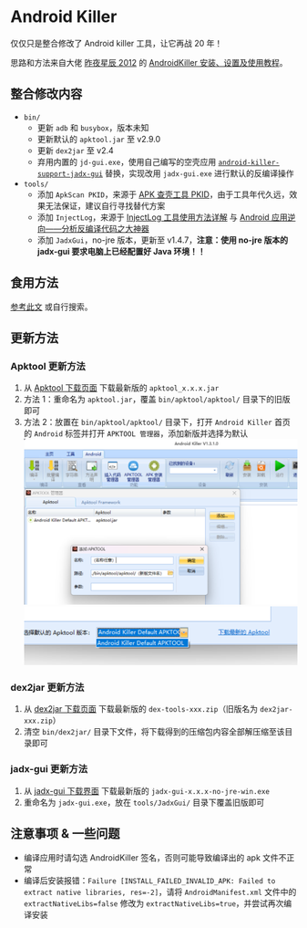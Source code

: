 # Android Killer

仅仅只是整合修改了 Android killer 工具，让它再战 20 年！

思路和方法来自大佬 [昨夜星辰 2012](https://www.52pojie.cn/home.php?mod=space&uid=571540&do=profile&from=space) 的 [AndroidKiller 安装、设置及使用教程](https://www.52pojie.cn/thread-726176-1-1.html)。

## 整合修改内容

- `bin/`
  - 更新 `adb` 和 `busybox`，版本未知
  - 更新默认的 `apktool.jar` 至 v2.9.0
  - 更新 `dex2jar` 至 v2.4
  - 弃用内置的 `jd-gui.exe`，使用自己编写的空壳应用 [`android-killer-support-jadx-gui`](https://github.com/SeagullOddy/android-killer-support-jadx-gui) 替换，实现改用 `jadx-gui.exe` 进行默认的反编译操作
- `tools/`
  - 添加 `ApkScan PKID`，来源于 [APK 查壳工具 PKID](http://www.legendsec.org/1888.html)，由于工具年代久远，效果无法保证，建议自行寻找替代方案
  - 添加 `InjectLog`，来源于 [InjectLog 工具使用方法详解](https://www.52pojie.cn/thread-743758-1-1.html) 与 [Android 应用逆向——分析反编译代码之大神器](https://blog.csdn.net/charlessimonyi/article/details/52027563)
  - 添加 `JadxGui`，no-jre 版本，更新至 v1.4.7，**注意：使用 no-jre 版本的 jadx-gui 要求电脑上已经配置好 Java 环境！！**

## 食用方法

[参考此文](https://blog.csdn.net/yiran1919/article/details/132760445) 或自行搜索。

## 更新方法

### Apktool 更新方法
1. 从 [Apktool 下载页面](https://github.com/iBotPeaches/Apktool/releases) 下载最新版的 `apktool_x.x.x.jar`
2. 方法 1：重命名为 `apktool.jar`，覆盖 `bin/apktool/apktool/` 目录下的旧版即可
3. 方法 2：放置在 `bin/apktool/apktool/` 目录下，打开 `Android Killer` 首页的 `Android` 标签并打开 `APKTOOL 管理器`，添加新版并选择为默认
   ![展示](pictures/image1.png)
   ![展示](pictures/image2.png)

### dex2jar 更新方法
1. 从 [dex2jar 下载页面](https://github.com/pxb1988/dex2jar/releases) 下载最新版的 `dex-tools-xxx.zip`（旧版名为 `dex2jar-xxx.zip`）
2. 清空 `bin/dex2jar/` 目录下文件，将下载得到的压缩包内容全部解压缩至该目录即可

### jadx-gui 更新方法
1. 从 [jadx-gui 下载界面](https://github.com/skylot/jadx/releases) 下载最新版的 `jadx-gui-x.x.x-no-jre-win.exe`
2. 重命名为 `jadx-gui.exe`，放在 `tools/JadxGui/` 目录下覆盖旧版即可

## 注意事项 & 一些问题

- 编译应用时请勾选 AndroidKiller 签名，否则可能导致编译出的 apk 文件不正常
- 编译后安装报错：`Failure [INSTALL_FAILED_INVALID_APK: Failed to extract native libraries, res=-2]`，请将 `AndroidManifest.xml` 文件中的 `extractNativeLibs=false` 修改为 `extractNativeLibs=true`，并尝试再次编译安装
